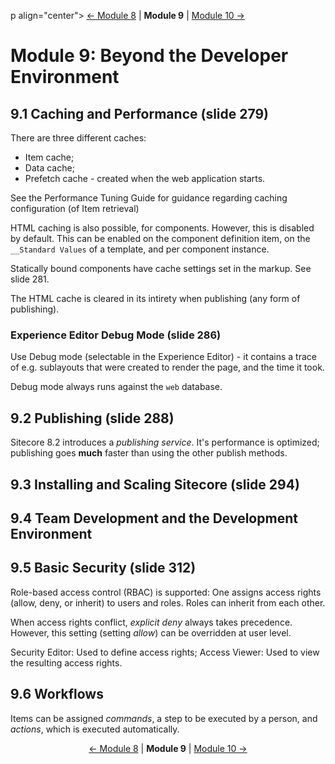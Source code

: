 p align="center">
    <a href="module-8.md">← Module 8</a> | <strong>Module 9</strong> | <a href="module-10.md">Module 10 →</a>
</p>

# Module 9: Beyond the Developer Environment

## 9.1 Caching and Performance (slide 279)

There are three different caches:

* Item cache;
* Data cache;
* Prefetch cache - created when the web application starts.

See the Performance Tuning Guide for guidance regarding caching configuration (of Item retrieval)

HTML caching is also possible, for components. However, this is disabled by default. This can be enabled on the
component definition item, on the `__Standard Values` of a template, and per component instance.

Statically bound components have cache settings set in the markup. See slide 281.

The HTML cache is cleared in its intirety when publishing (any form of publishing).

### Experience Editor Debug Mode (slide 286)

Use Debug mode (selectable in the Experience Editor) - it contains a trace of e.g. sublayouts that were created to
render the page, and the time it took.

Debug mode always runs against the `web` database.

## 9.2 Publishing (slide 288)

Sitecore 8.2 introduces a *publishing service*. It's performance is optimized; publishing goes **much** faster than
using the other publish methods.

## 9.3 Installing and Scaling Sitecore (slide 294)

## 9.4 Team Development and the Development Environment

## 9.5 Basic Security (slide 312)

Role-based access control (RBAC) is supported: One assigns access rights (allow, deny, or inherit) to users and roles.
Roles can inherit from each other.

When access rights conflict, *explicit deny* always takes precedence. However, this setting (setting *allow*) can be
overridden at user level.

Security Editor: Used to define access rights; Access Viewer: Used to view the resulting access rights.

## 9.6 Workflows

Items can be assigned *commands*, a step to be executed by a person, and *actions*, which is executed automatically.

<p align="center">
    <a href="module-8.md">← Module 8</a> | <strong>Module 9</strong> | <a href="module-10.md">Module 10 →</a>
</p>
